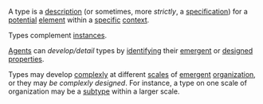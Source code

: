 A type is a [description](https://github.com/gcassel/Modular-Organization-Terminology/blob/master/terms/description.md) (or sometimes, more *strictly*, a [specification](https://github.com/gcassel/Modular-Organization-Terminology/blob/master/terms/specification.md)) for a [potential](https://github.com/gcassel/Modular-Organization-Terminology/blob/master/terms/potential.md) [element](https://github.com/gcassel/Modular-Organization-Terminology/blob/master/terms/element.md) within a [specific](https://github.com/gcassel/Modular-Organization-Terminology/blob/master/terms/specific.md) [context](https://github.com/gcassel/Modular-Organization-Terminology/blob/master/terms/context.md).

Types complement [instances](https://github.com/gcassel/Modular-Organization-Terminology/blob/master/terms/instance.md).

[Agents](https://github.com/gcassel/Modular-Organization-Terminology/blob/master/terms/agent.md) can *develop/detail* types by [identifying](https://github.com/gcassel/Modular-Organization-Terminology/blob/master/terms/description.md) their [emergent](https://github.com/gcassel/Modular-Organization-Terminology/blob/master/terms/emergent.md) or [designed](https://github.com/gcassel/Modular-Organization-Terminology/blob/master/terms/design.md) [properties](https://github.com/gcassel/Modular-Organization-Terminology/blob/master/terms/property.md). 

Types may develop [complexly](https://github.com/gcassel/Modular-Organization-Terminology/blob/master/terms/complex.md) at different [scales](https://github.com/gcassel/Modular-Organization-Terminology/blob/master/terms/scale.md) of [emergent](https://github.com/gcassel/Modular-Organization-Terminology/edit/master/terms/emergence.md) [organization](https://github.com/gcassel/Modular-Organization-Terminology/blob/master/terms/organization.md), or they may *be complexly designed*. For instance, a type on one scale of organization may be a [subtype](https://github.com/gcassel/Modular-Organization-Terminology/blob/master/terms/subtype.md) within a larger scale.
